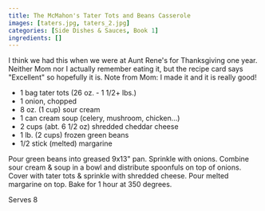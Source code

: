 ```yaml
---
title: The McMahon's Tater Tots and Beans Casserole
images: [taters.jpg, taters_2.jpg]
categories: [Side Dishes & Sauces, Book 1]
ingredients: []
---
```


  I think we had this when we
were at Aunt Rene's for Thanksgiving one year. Neither Mom nor I
actually remember eating it, but the recipe card says "Excellent" so
hopefully it is. Note from Mom: I made it and it is really good!

-   1 bag tater tots (26 oz. - 1 1/2+ lbs.)
-   1 onion, chopped
-   8 oz. (1 cup) sour cream
-   1 can cream soup (celery, mushroom, chicken...)
-   2 cups (abt. 6 1/2 oz) shredded cheddar cheese
-   1 lb. (2 cups) frozen green beans
-   1/2 stick (melted) margarine

Pour green beans into greased 9x13" pan. Sprinkle with onions. Combine
sour cream & soup in a bowl and distribute spoonfuls on top of onions.
Cover with tater tots & sprinkle with shredded cheese. Pour melted
margarine on top. Bake for 1 hour at 350 degrees.

Serves 8

 